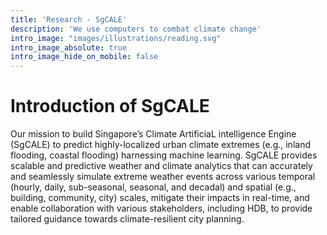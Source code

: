 ```yaml
---
title: 'Research - SgCALE'
description: 'We use computers to combat climate change'
intro_image: "images/illustrations/reading.svg"
intro_image_absolute: true
intro_image_hide_on_mobile: false
---
```


# Introduction of SgCALE

Our mission to build Singapore’s Climate ArtificiaL intelligence Engine (SgCALE) to predict highly-localized urban climate extremes (e.g., inland flooding, coastal flooding) harnessing machine learning. SgCALE provides scalable and predictive weather and climate analytics that can accurately and seamlessly simulate extreme weather events across various temporal (hourly, daily, sub-seasonal, seasonal, and decadal) and spatial (e.g., building, community, city) scales, mitigate their impacts in real-time, and enable collaboration with various stakeholders, including HDB,
to provide tailored guidance towards climate-resilient city planning.
